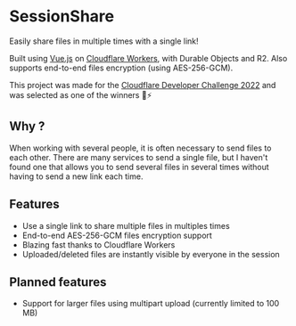 # SessionShare

Easily share files in multiple times with a single link!

Built using [Vue.js](https://vuejs.org/) on [Cloudflare Workers](https://workers.cloudflare.com/), with Durable Objects
and R2. Also supports end-to-end files encryption (using AES-256-GCM).

This project was made for the [Cloudflare Developer Challenge 2022](https://challenge.developers.cloudflare.com/) and
was selected as one of the winners 🎉⚡️

## Why ?

When working with several people, it is often necessary to send files to each other. There are many services to send a
single file, but I haven't found one that allows you to send several files in several times without having to send a new
link each time.

## Features

* Use a single link to share multiple files in multiples times
* End-to-end AES-256-GCM files encryption support
* Blazing fast thanks to Cloudflare Workers
* Uploaded/deleted files are instantly visible by everyone in the session

## Planned features

* Support for larger files using multipart upload (currently limited to 100 MB)
